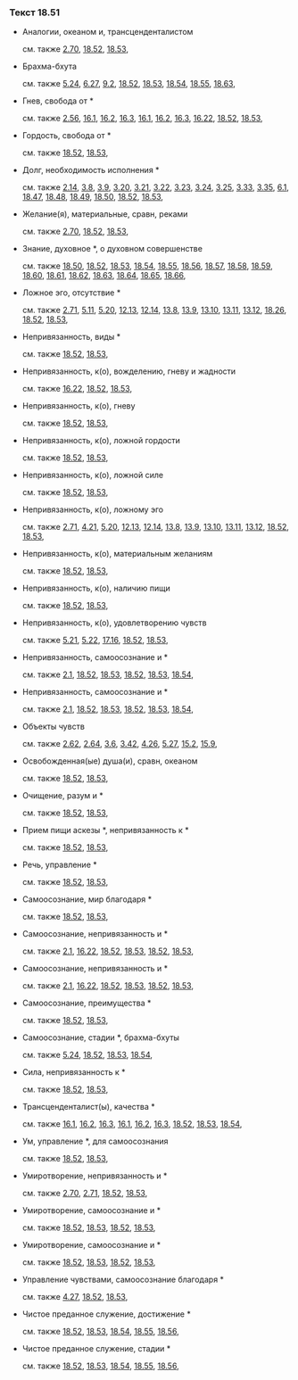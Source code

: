 ### Текст 18.51
	
- Аналогии, океаном и, трансценденталистом

	см. также  [2.70](../02/0270.md),  [18.52](../18/1852.md),  [18.53](../18/1853.md), 
	
- Брахма-бхута

	см. также  [5.24](../05/0524.md),  [6.27](../06/0627.md),  [9.2](../09/0902.md),  [18.52](../18/1852.md),  [18.53](../18/1853.md),  [18.54](../18/1854.md),  [18.55](../18/1855.md),  [18.63](../18/1863.md), 
	
- Гнев, свобода от \*

	см. также  [2.56](../02/0256.md),  [16.1](../16/1601.md),  [16.2](../16/1602.md),  [16.3](../16/1603.md),  [16.1](../16/1601.md),  [16.2](../16/1602.md),  [16.3](../16/1603.md),  [16.22](../16/1622.md),  [18.52](../18/1852.md),  [18.53](../18/1853.md), 
	
- Гордость, свобода от \*

	см. также  [18.52](../18/1852.md),  [18.53](../18/1853.md), 
	
- Долг, необходимость исполнения \*

	см. также  [2.14](../02/0214.md),  [3.8](../03/0308.md),  [3.9](../03/0309.md),  [3.20](../03/0320.md),  [3.21](../03/0321.md),  [3.22](../03/0322.md),  [3.23](../03/0323.md),  [3.24](../03/0324.md),  [3.25](../03/0325.md),  [3.33](../03/0333.md),  [3.35](../03/0335.md),  [6.1](../06/0601.md),  [18.47](../18/1847.md),  [18.48](../18/1848.md),  [18.49](../18/1849.md),  [18.50](../18/1850.md),  [18.52](../18/1852.md),  [18.53](../18/1853.md), 
	
- Желание(я), материальные, сравн, реками

	см. также  [2.70](../02/0270.md),  [18.52](../18/1852.md),  [18.53](../18/1853.md), 
	
- Знание, духовное \*, о духовном совершенстве

	см. также  [18.50](../18/1850.md),  [18.52](../18/1852.md),  [18.53](../18/1853.md),  [18.54](../18/1854.md),  [18.55](../18/1855.md),  [18.56](../18/1856.md),  [18.57](../18/1857.md),  [18.58](../18/1858.md),  [18.59](../18/1859.md),  [18.60](../18/1860.md),  [18.61](../18/1861.md),  [18.62](../18/1862.md),  [18.63](../18/1863.md),  [18.64](../18/1864.md),  [18.65](../18/1865.md),  [18.66](../18/1866.md), 
	
- Ложное эго, отсутствие \*

	см. также  [2.71](../02/0271.md),  [5.11](../05/0511.md),  [5.20](../05/0520.md),  [12.13](../12/1213.md),  [12.14](../12/1214.md),  [13.8](../13/1308.md),  [13.9](../13/1309.md),  [13.10](../13/1310.md),  [13.11](../13/1311.md),  [13.12](../13/1312.md),  [18.26](../18/1826.md),  [18.52](../18/1852.md),  [18.53](../18/1853.md), 
	
- Непривязанность, виды \*

	см. также  [18.52](../18/1852.md),  [18.53](../18/1853.md), 
	
- Непривязанность, к(о), вожделению, гневу и жадности

	см. также  [16.22](../16/1622.md),  [18.52](../18/1852.md),  [18.53](../18/1853.md), 
	
- Непривязанность, к(о), гневу

	см. также  [18.52](../18/1852.md),  [18.53](../18/1853.md), 
	
- Непривязанность, к(о), ложной гордости

	см. также  [18.52](../18/1852.md),  [18.53](../18/1853.md), 
	
- Непривязанность, к(о), ложной силе

	см. также  [18.52](../18/1852.md),  [18.53](../18/1853.md), 
	
- Непривязанность, к(о), ложному эго

	см. также  [2.71](../02/0271.md),  [4.21](../04/0421.md),  [5.20](../05/0520.md),  [12.13](../12/1213.md),  [12.14](../12/1214.md),  [13.8](../13/1308.md),  [13.9](../13/1309.md),  [13.10](../13/1310.md),  [13.11](../13/1311.md),  [13.12](../13/1312.md),  [18.52](../18/1852.md),  [18.53](../18/1853.md), 
	
- Непривязанность, к(о), материальным желаниям

	см. также  [18.52](../18/1852.md),  [18.53](../18/1853.md), 
	
- Непривязанность, к(о), наличию пищи

	см. также  [18.52](../18/1852.md),  [18.53](../18/1853.md), 
	
- Непривязанность, к(о), удовлетворению чувств

	см. также  [5.21](../05/0521.md),  [5.22](../05/0522.md),  [17.16](../17/1716.md),  [18.52](../18/1852.md),  [18.53](../18/1853.md), 
	
- Непривязанность, самоосознание и \*

	см. также  [2.1](../02/0201.md),  [18.52](../18/1852.md),  [18.53](../18/1853.md),  [18.52](../18/1852.md),  [18.53](../18/1853.md),  [18.54](../18/1854.md), 
	
- Непривязанность, самоосознание и \*

	см. также  [2.1](../02/0201.md),  [18.52](../18/1852.md),  [18.53](../18/1853.md),  [18.52](../18/1852.md),  [18.53](../18/1853.md),  [18.54](../18/1854.md), 
	
- Объекты чувств

	см. также  [2.62](../02/0262.md),  [2.64](../02/0264.md),  [3.6](../03/0306.md),  [3.42](../03/0342.md),  [4.26](../04/0426.md),  [5.27](../05/0527.md),  [15.2](../15/1502.md),  [15.9](../15/1509.md), 
	
- Освобожденная(ые) душа(и), сравн, океаном

	см. также  [18.52](../18/1852.md),  [18.53](../18/1853.md), 
	
- Очищение, разум и \*

	см. также  [18.52](../18/1852.md),  [18.53](../18/1853.md), 
	
- Прием пищи аскезы \*, непривязанность к \*

	см. также  [18.52](../18/1852.md),  [18.53](../18/1853.md), 
	
- Речь, управление \*

	см. также  [18.52](../18/1852.md),  [18.53](../18/1853.md), 
	
- Самоосознание, мир благодаря \*

	см. также  [18.52](../18/1852.md),  [18.53](../18/1853.md), 
	
- Самоосознание, непривязанность и \*

	см. также  [2.1](../02/0201.md),  [16.22](../16/1622.md),  [18.52](../18/1852.md),  [18.53](../18/1853.md),  [18.52](../18/1852.md),  [18.53](../18/1853.md), 
	
- Самоосознание, непривязанность и \*

	см. также  [2.1](../02/0201.md),  [16.22](../16/1622.md),  [18.52](../18/1852.md),  [18.53](../18/1853.md),  [18.52](../18/1852.md),  [18.53](../18/1853.md), 
	
- Самоосознание, преимущества \*

	см. также  [18.52](../18/1852.md),  [18.53](../18/1853.md), 
	
- Самоосознание, стадии \*, брахма-бхуты

	см. также  [5.24](../05/0524.md),  [18.52](../18/1852.md),  [18.53](../18/1853.md),  [18.54](../18/1854.md), 
	
- Сила, непривязанность к \*

	см. также  [18.52](../18/1852.md),  [18.53](../18/1853.md), 
	
- Трансценденталист(ы), качества \*

	см. также  [16.1](../16/1601.md),  [16.2](../16/1602.md),  [16.3](../16/1603.md),  [16.1](../16/1601.md),  [16.2](../16/1602.md),  [16.3](../16/1603.md),  [18.52](../18/1852.md),  [18.53](../18/1853.md),  [18.54](../18/1854.md), 
	
- Ум, управление \*, для самоосознания

	см. также  [18.52](../18/1852.md),  [18.53](../18/1853.md), 
	
- Умиротворение, непривязанность и \*

	см. также  [2.70](../02/0270.md),  [2.71](../02/0271.md),  [18.52](../18/1852.md),  [18.53](../18/1853.md), 
	
- Умиротворение, самоосознание и \*

	см. также  [18.52](../18/1852.md),  [18.53](../18/1853.md),  [18.52](../18/1852.md),  [18.53](../18/1853.md), 
	
- Умиротворение, самоосознание и \*

	см. также  [18.52](../18/1852.md),  [18.53](../18/1853.md),  [18.52](../18/1852.md),  [18.53](../18/1853.md), 
	
- Управление чувствами, самоосознание благодаря \*

	см. также  [4.27](../04/0427.md),  [18.52](../18/1852.md),  [18.53](../18/1853.md), 
	
- Чистое преданное служение, достижение \*

	см. также  [18.52](../18/1852.md),  [18.53](../18/1853.md),  [18.54](../18/1854.md),  [18.55](../18/1855.md),  [18.56](../18/1856.md), 
	
- Чистое преданное служение, стадии \*

	см. также  [18.52](../18/1852.md),  [18.53](../18/1853.md),  [18.54](../18/1854.md),  [18.55](../18/1855.md),  [18.56](../18/1856.md), 

